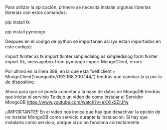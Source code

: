 Para utilizar la aplicación, primero se necesita instalar algunas librerias librerias con estos comandos:

pip install tk

pip install pymongo

Despues en el codigo de python se importarian asi (ya estan importados en este codigo):

import tkinter as tk
import tkinter.simpledialog as simpledialog
form tkinter import ttk, messagebox
from pymongo import MongoClient, errors

Por ultimo en la linea 389, en la que esta "self.client = MongoClient('mongodb://192.168.200.144/')
tendrás que cambiar la ip por la de dispositivo.

Ahora para que se pueda conectar a la base de datos de MongoDB tendrás que iniciar el servicio
Te dejo un video de como instalar el Servidor MongoDB
https://www.youtube.com/watch?v=eKXIxSZrJfw

¡¡IMPORTANTE!!
En el video nos indica que hay que desactivar la opción de no instalar MongoDB como servicio durante la instalación. Si hay que instalarlo como servicio, porque si no no funciona correctamente



